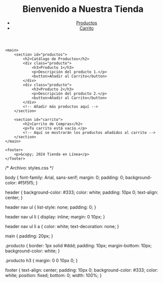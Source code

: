 <!DOCTYPE html>
<html lang="es">
<head>
    <meta charset="UTF-8">
    <meta name="viewport" content="width=device-width, initial-scale=1.0">
    <title>Tienda en Línea</title>
    <link rel="stylesheet" href="styles.css">
</head>
<body>
    <header>
        <h1>Bienvenido a Nuestra Tienda</h1>
        <nav>
            <ul>
                <li><a href="#productos">Productos</a></li>
                <li><a href="#carrito">Carrito</a></li>
            </ul>
        </nav>
    </header>

    <main>
        <section id="productos">
            <h2>Catálogo de Productos</h2>
            <div class="producto">
                <h3>Producto 1</h3>
                <p>Descripción del producto 1.</p>
                <button>Añadir al Carrito</button>
            </div>
            <div class="producto">
                <h3>Producto 2</h3>
                <p>Descripción del producto 2.</p>
                <button>Añadir al Carrito</button>
            </div>
            <!-- Añadir más productos aquí -->
        </section>

        <section id="carrito">
            <h2>Carrito de Compras</h2>
            <p>Tu carrito está vacío.</p>
            <!-- Aquí se mostrarán los productos añadidos al carrito -->
        </section>
    </main>

    <footer>
        <p>&copy; 2024 Tienda en Línea</p>
    </footer>
</body>
</html>
/* Archivo: styles.css */

body {
    font-family: Arial, sans-serif;
    margin: 0;
    padding: 0;
    background-color: #f5f5f5;
}

header {
    background-color: #333;
    color: white;
    padding: 10px 0;
    text-align: center;
}

header nav ul {
    list-style: none;
    padding: 0;
}

header nav ul li {
    display: inline;
    margin: 0 10px;
}

header nav ul li a {
    color: white;
    text-decoration: none;
}

main {
    padding: 20px;
}

.producto {
    border: 1px solid #ddd;
    padding: 10px;
    margin-bottom: 10px;
    background-color: white;
}

.producto h3 {
    margin: 0 0 10px 0;
}

footer {
    text-align: center;
    padding: 10px 0;
    background-color: #333;
    color: white;
    position: fixed;
    bottom: 0;
    width: 100%;
}
